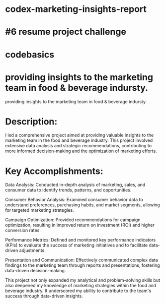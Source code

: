 # codex-marketing-insights-report
#  #6 resume project challenge
# codebasics
# providing insights to the marketing team in food & beverage indursty.

 providing insights to the marketing team in food & beverage indursty.

# Description:

I led a comprehensive project aimed at providing valuable insights to the marketing team in the food and beverage industry. This project involved extensive data analysis and strategic recommendations, contributing to more informed decision-making and the optimization of marketing efforts.

# Key Accomplishments:

Data Analysis: Conducted in-depth analysis of marketing, sales, and consumer data to identify trends, patterns, and opportunities.

Consumer Behavior Analysis: Examined consumer behavior data to understand preferences, purchasing habits, and market segments, allowing for targeted marketing strategies.

Campaign Optimization: Provided recommendations for campaign optimization, resulting in improved return on investment (ROI) and higher conversion rates.

Performance Metrics: Defined and monitored key performance indicators (KPIs) to evaluate the success of marketing initiatives and to facilitate data-driven adjustments.

Presentation and Communication: Effectively communicated complex data findings to the marketing team through reports and presentations, fostering data-driven decision-making.

This project not only expanded my analytical and problem-solving skills but also deepened my knowledge of marketing strategies within the food and beverage industry. It underscored my ability to contribute to the team's success through data-driven insights.




